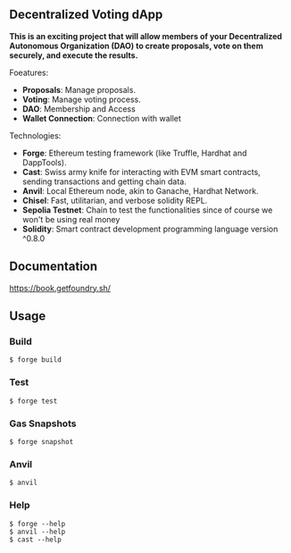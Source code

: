 ## Decentralized Voting dApp

**This is an exciting project that will allow members of your Decentralized Autonomous Organization (DAO) to create proposals, vote on them securely, and execute the results.**

Foeatures:

-   **Proposals**: Manage proposals.
-   **Voting**: Manage voting process.
-   **DAO**: Membership and Access
-   **Wallet Connection**: Connection with wallet


Technologies:

-   **Forge**: Ethereum testing framework (like Truffle, Hardhat and DappTools).
-   **Cast**: Swiss army knife for interacting with EVM smart contracts, sending transactions and getting chain data.
-   **Anvil**: Local Ethereum node, akin to Ganache, Hardhat Network.
-   **Chisel**: Fast, utilitarian, and verbose solidity REPL.
-   **Sepolia Testnet**: Chain to test the functionalities since of course we won't be using real money
-   **Solidity**: Smart contract development programming language version ^0.8.0

## Documentation

https://book.getfoundry.sh/

## Usage

### Build

```shell
$ forge build
```

### Test

```shell
$ forge test
```

### Gas Snapshots

```shell
$ forge snapshot
```

### Anvil

```shell
$ anvil
```

### Help

```shell
$ forge --help
$ anvil --help
$ cast --help
```
